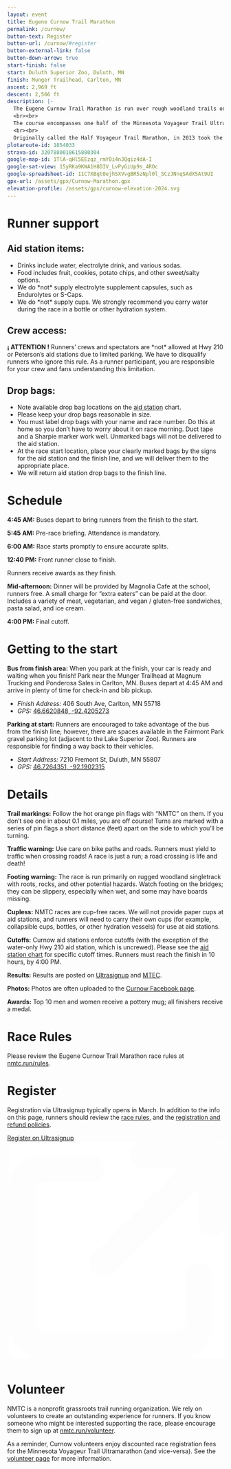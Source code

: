 ```yaml
---
layout: event
title: Eugene Curnow Trail Marathon
permalink: /curnow/
button-text: Register
button-url: /curnow/#register
button-external-link: false
button-down-arrow: true
start-finish: false
start: Duluth Superior Zoo, Duluth, MN
finish: Munger Trailhead, Carlton, MN
ascent: 2,969 ft
descent: 2,566 ft
description: |-
  The Eugene Curnow Trail Marathon is run over rough woodland trails on a point-to-point course from the Lake Superior Zoo in Duluth, MN, to Carlton, MN.
  <br><br>
  The course encompasses one half of the Minnesota Voyageur Trail Ultramarathon, plus a bit extra to reach 26.2 miles. We introduced the race in the 1990s to support the Voyageur 50 Mile—as a thank you to Voyageur volunteers and as an introduction to the course for those exploring the 50 miler. The race has become wildly popular in its own right.
  <br><br>
  Originally called the Half Voyageur Trail Marathon, in 2013 took the name of its indefatigable founder, the local trail and ultramarathon running legend Eugene Curnow. Gene’s energy, enthusiasm, and volunteer spirit played a significant role in the success of the Minnesota Voyageur, the growth of the northern Minnesota running community, and the development of the sport of trail running in general.
plotaroute-id: 1854033
strava-id: 3207880018615880304
google-map-id: 1TlA-qHl5EEzqz_rmYOi4nJQqiz4dA-I
google-sat-view: 15yRKa9KWA1H8DIV_LvPyGiUp9s_4ROc
google-spreadsheet-id: 11C7XBqt0ejhSXVvgBR5zNpl0l_SCzJNnqSAdX5At9UI
gpx-url: /assets/gpx/Curnow-Marathon.gpx
elevation-profile: /assets/gpx/curnow-elevation-2024.svg
---
```


# Runner support

## Aid station items:
* Drinks include water, electrolyte drink, and various sodas.
* Food includes fruit, cookies, potato chips, and other sweet/salty options.
* We do \*not\* supply electrolyte supplement capsules, such as Endurolytes or S-Caps.
* We do \*not\* supply cups. We strongly recommend you carry water during the race in a bottle or other hydration system.

## Crew access:

**<span class="nb">¡ ATTENTION !</span>** Runners’ crews and spectators are \*not\* allowed at Hwy 210 or Peterson’s aid stations due to limited parking. We have to disqualify runners who ignore this rule. As a runner participant, you are responsible for your crew and fans understanding this limitation.

## Drop bags:

* Note available drop bag locations on the [aid station](#aid-stations) chart.
* Please keep your drop bags reasonable in size.
* You must label drop bags with your name and race number. Do this at home so you don’t have to worry about it on race morning. Duct tape and a Sharpie marker work well. Unmarked bags will not be delivered to the aid station.
* At the race start location, place your clearly marked bags by the signs for the aid station and the finish line, and we will deliver them to the appropriate place.
* We will return aid station drop bags to the finish line.

# Schedule

**4:45 AM:** Buses depart to bring runners from the finish to the start.

**5:45 AM:** Pre-race briefing. Attendance is mandatory.

**6:00 AM:** Race starts promptly to ensure accurate splits.

**12:40 PM:** Front runner close to finish.

Runners receive awards as they finish.

**Mid-afternoon:** Dinner will be provided by Magnolia Cafe at the school, runners free. A small charge for “extra eaters” can be paid at the door. Includes a variety of meat, vegetarian, and vegan / gluten-free sandwiches, pasta salad, and ice cream.

**4:00 PM:** Final cutoff.

# Getting to the start

**Bus from finish area:** When you park at the finish, your car is ready and waiting when you finish! Park near the Munger Trailhead at Magnum Trucking and Ponderosa Sales in Carlton, MN. Buses depart at 4:45 AM and arrive in plenty of time for check-in and bib pickup.

* *Finish Address:* 406 South Ave, Carlton, MN 55718
* *GPS:* [46.6620848, -92.4205273](https://maps.app.goo.gl/dtaecq7rvTo44A5V6) <img class="arrow-blank" src="/assets/icons/arrow-up-right-from-square.svg" alt="">

**Parking at start:** Runners are encouraged to take advantage of the bus from the finish line; however, there are spaces available in the Fairmont Park gravel parking lot (adjacent to the Lake Superior Zoo). Runners are responsible for finding a way back to their vehicles.
* *Start Address:* 7210 Fremont St, Duluth, MN 55807
* *GPS:* [46.7264351, -92.1902315](https://maps.app.goo.gl/D8NzRvwSxxSKiKqY7) <img class="arrow-blank" src="/assets/icons/arrow-up-right-from-square.svg" alt="">

# Details

**Trail markings:** Follow the hot orange pin flags with “NMTC” on them. If you don’t see one in about 0.1 miles, you are off course! Turns are marked with a series of pin flags a short distance (feet) apart on the side to which you’ll be turning.

**Traffic warning:** Use care on bike paths and roads. Runners must yield to traffic when crossing roads! A race is just a run; a road crossing is life and death!  

**Footing warning:** The race is run primarily on rugged woodland singletrack with roots, rocks, and other potential hazards. Watch footing on the bridges; they can be slippery, especially when wet, and some may have boards missing.

**Cupless:** NMTC races are cup-free races. We will not provide paper cups at aid stations, and runners will need to carry their own cups (for example, collapsible cups, bottles, or other hydration vessels) for use at aid stations.

**Cutoffs:** Curnow aid stations enforce cutoffs (with the exception of the water-only Hwy 210 aid station, which is uncrewed). Please see the [aid station chart](#aid-stations) for specific cutoff times. Runners must reach the finish in 10 hours, by 4:00 PM.

**Results:** Results are posted on [Ultrasignup](https://ultrasignup.com/results_event.aspx?did=101010) and [MTEC](https://www.mtecresults.com/race/leaderboard/15693).

**Photos:** Photos are often uploaded to the [Curnow Facebook page](https://www.facebook.com/minnesotavoyageur).

**Awards:** Top 10 men and women receive a pottery mug; all finishers receive a medal.

# Race Rules

Please review the Eugene Curnow Trail Marathon race rules at [nmtc.run/rules](/rules).

# Register

Registration via Ultrasignup typically opens in March. In addition to the info on this page, runners should review the [race rules](/rules), and the [registration and refund policies](/registration).

<div class="container" style="display:flex;padding-bottom:1em;">
  <a href="https://ultrasignup.com/register.aspx?did=114069" style="margin: 0 auto;" target="blank">
    <div class="button">
      Register on Ultrasignup<img class="arrow-blank" src="/assets/icons/arrow-up-right-from-square-light.svg" alt="" style="padding-left: 0.25em;">
    </div>
  </a>
</div>

# Volunteer

NMTC is a nonprofit grassroots trail running organization. We rely on volunteers to create an outstanding experience for runners. If you know someone who might be interested supporting the race, please encourage them to sign up at [nmtc.run/volunteer](/volunteer).

As a reminder, Curnow volunteers enjoy discounted race registration fees for the Minnesota Voyageur Trail Ultramarathon (and vice-versa). See the [volunteer page](/volunteer) for more information.
